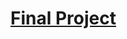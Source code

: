 # [Final Project](https://docs.google.com/document/d/1MdZQBw7tI7dFoNY7qiWG40GVE3pls1ugJCyBNwlsEI0/edit?usp=sharing)
